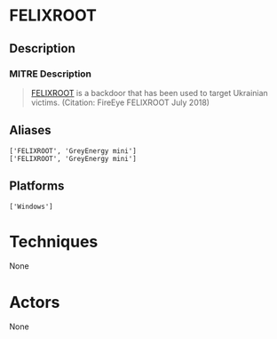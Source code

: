 
# FELIXROOT

## Description

### MITRE Description

> [FELIXROOT](https://attack.mitre.org/software/S0267) is a backdoor that has been used to target Ukrainian victims. (Citation: FireEye FELIXROOT July 2018)

## Aliases

```
['FELIXROOT', 'GreyEnergy mini']
['FELIXROOT', 'GreyEnergy mini']
```

## Platforms

```
['Windows']
```

# Techniques

None

# Actors

None
